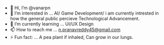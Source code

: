 - 👋 Hi, I’m @vanarpn
- 👀 I’m interested in ... AI/ Game Development/ i am currently intrested in how the general public percieve Technological Advancement.
- 🌱 I’m currently learning ... UI/UX Design
- 📫 How to reach me ... n.pranavreddy45@gmail.com
- ⚡ Fun fact: ... A pea plant if inhaled, Can grow in our lungs. 

<!---
vanarpn/vanarpn is a ✨ special ✨ repository because its `README.md` (this file) appears on your GitHub profile.
You can click the Preview link to take a look at your changes.
--->
